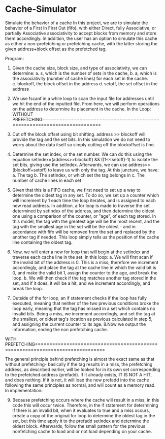 # Cache-Simulator
Simulate the behavior of a cache
In this project, we are to simulate the behavior of a First In First Out (fifo), with either Direct, fully Associative, or partially Associative associativity to accept blocks from memory and store them accordingly. In addition, the user has an option to simulate this cache as either a non-prefetching or prefetching cache, with the latter storing the given address+block offset as the prefetched tag.

Program:
1. Given the cache size, block size, and type of associativity, we can determine:
  a. s, which is the number of sets in the cache, 
  b. a, which is the associativity (number of cache lines) for each set in the cache.  
  c. blockoff, the block offset in the address
  d. setoff, the set offset in the address

2. We use fscanf in a while loop to scan the input file for addresses until we hit the end of the inputted file. From here, we will perform operations on the address to determine its placement in the cache.
In the Loop:
WITHOUT PREFETCHING========================================================================
3. Cut off the block offset using bit shifting. address >> blockoff will provide the tag and the set bits. In this simulation we do not need to worry about the data itself so simply cutting off the blockoffset is fine.
4. Determine the set index, or the set number. We can do this using the equation setIndex=(address>>blockoff) && ((1<<setoff)-1) to isolate the set bits, giving use the setIndex. Afterwards, we can use address>>(blockoff+setoff) to leave us with only the tag.
At this juncture, we have:
  a. The tag
  b. The setIndex, or which set the tag belongs in
  c. The number of cache lines in each set
  
5. Given that this is a FIFO cache, we first need to set up a way to determine the oldest tag in any set. To do so,  we set up a counter which will increment by 1 each time the loop iterates, and is assigned to each new read address. In addition, a for loop is made to traverse the set determined by setIndex of the address, and then determine the oldest one using a comparison of the counter, or "age", of each tag stored. In this model, the tag with the greatest age will be the most recent, and the tag with the smallest age in the set will be the oldest - and in accordance with fifo will be removed from the set and replaced by the another tag if needed. This loop simply tells us the position of the cache line containing the oldest tag.
6. Now, we will enter a new for loop that will begin at the setIndex and traverse each cache line in the set. 
In this loop:
  a. We will first scan if the invalid bit of the address is 0. This is a miss, therefore we increment accordingly, and place the tag at the cache line in which the valid bit is 0, and make the valid bit 1, assign the counter to the age, and break the loop.
  b. We will then check if the tag matches another tag stored in the set, and if it does, it will be a hit, and we increment accordingly, and break the loop.
7. Outside of the for loop, an if statement checks if the loop has fully executed, meaning that neither of the two previous conditions broke the loop early, meaning that the tag has missed in a set which contains no invalid bits. Being a miss, we increment accordingly, and set the tag at the smallest, or oldest tag's location as previous calculated in step 5, and assigning the current counter to its age.
8.Now we output the information, ending the non prefetching cache.

WITH PREFETCHING==============================================================================

The general principle behind prefetching is almost the exact same as that without prefetching- basically if the tag results in a miss, the prefetching address, as described earlier, will be looked for in its own set corresponding to the prefetched address (prefadd). If it already exists, IT IS NOT A HIT, and does nothing. If it is not, it will load the new prefadd into the cache following the same principles as normal, and will count as a memory read. In implementation:

9. Because prefetching occurs where the cache will result in a miss, in this code this will occur twice. Therefore, in the if statement for determining if there is an invalid bit, when it evaluates to true and a miss occurs, create a copy of the original for loop to determine the oldest tag in the set, but this time apply it to the prefadd setIndex and determine the oldest block. Afterwards, follow the small pattern for the previous nonfetching cache to load and or not load depending on your cache.

